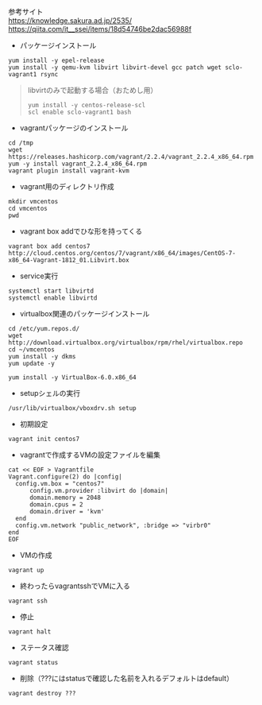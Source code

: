 参考サイト  
https://knowledge.sakura.ad.jp/2535/  
https://qiita.com/it__ssei/items/18d54746be2dac56988f  


* パッケージインストール
```
yum install -y epel-release
yum install -y qemu-kvm libvirt libvirt-devel gcc patch wget sclo-vagrant1 rsync
```
> libvirtのみで起動する場合（おためし用）
> ```
> yum install -y centos-release-scl
> scl enable sclo-vagrant1 bash
> ```

* vagrantパッケージのインストール
```
cd /tmp
wget https://releases.hashicorp.com/vagrant/2.2.4/vagrant_2.2.4_x86_64.rpm
yum -y install vagrant_2.2.4_x86_64.rpm
vagrant plugin install vagrant-kvm
```

* vagrant用のディレクトリ作成
```
mkdir vmcentos
cd vmcentos
pwd
```

* vagrant box addでひな形を持ってくる
```
vagrant box add centos7 http://cloud.centos.org/centos/7/vagrant/x86_64/images/CentOS-7-x86_64-Vagrant-1812_01.Libvirt.box
```

* service実行
```
systemctl start libvirtd
systemctl enable libvirtd
```

* virtualbox関連のパッケージインストール
```
cd /etc/yum.repos.d/
wget http://download.virtualbox.org/virtualbox/rpm/rhel/virtualbox.repo
cd ~/vmcentos
yum install -y dkms
yum update -y

yum install -y VirtualBox-6.0.x86_64
```

* setupシェルの実行
```
/usr/lib/virtualbox/vboxdrv.sh setup
```

* 初期設定
```
vagrant init centos7
```

* vagrantで作成するVMの設定ファイルを編集
```
cat << EOF > Vagrantfile
Vagrant.configure(2) do |config|
  config.vm.box = "centos7"
      config.vm.provider :libvirt do |domain|
      domain.memory = 2048
      domain.cpus = 2
      domain.driver = 'kvm'
  end
  config.vm.network "public_network", :bridge => "virbr0"
end
EOF
```

* VMの作成
```
vagrant up
```

* 終わったらvagrantsshでVMに入る
```
vagrant ssh
```

* 停止
```
vagrant halt
```

* ステータス確認
```
vagrant status
```

* 削除（???にはstatusで確認した名前を入れるデフォルトはdefault）
```
vagrant destroy ???
```
